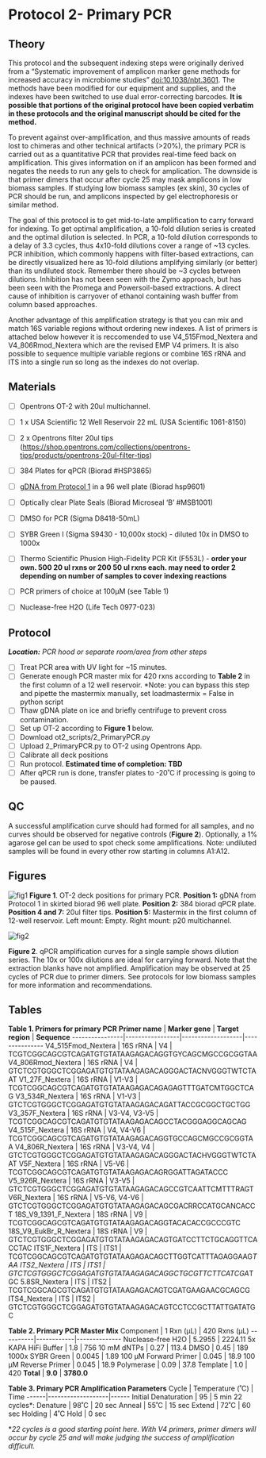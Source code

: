 # Protocol 2- Primary PCR

## Theory
This protocol and the subsequent indexing steps were originally derived from a “Systematic improvement of amplicon marker gene methods for increased accuracy in microbiome studies” [doi:10.1038/nbt.3601](https://www.nature.com/articles/nbt.3601). The methods have been modified for our equipment and supplies, and the indexes have been switched to use dual error-correcting barcodes. **It is possible that portions of the original protocol have been copied verbatim in these protocols and the original manuscript should be cited for the method.**

To prevent against over-amplification, and thus massive amounts of reads lost to chimeras and other technical artifacts (>20%), the primary PCR is carried out as a quantitative PCR that provides real-time feed back on amplification. This gives information on if an amplicon has been formed and negates the needs to run any gels to check for amplication. The downside is that primer dimers that occur after cycle 25 may mask amplicons in low biomass samples. If studying low biomass samples (ex skin), 30 cycles of PCR should be run, and amplicons inspected by gel electrophoresis or similar method.

The goal of this protocol is to get mid-to-late amplification to carry forward for indexing. To get optimal amplification, a 10-fold dilution series is created and the optimal dilution is selected. In PCR, a 10-fold dilution corresponds to a delay of 3.3 cycles, thus 4x10-fold dilutions cover a range of ~13 cycles. PCR inhibition, which commonly happens with filter-based extractions, can be directly visualized here as 10-fold dilutions amplifying similarly (or better) than its undiluted stock. Remember there should be ~3 cycles between dilutions. Inhibition has not been seen with the Zymo approach, but has been seen with the Promega and Powersoil-based extractions. A direct cause of inhibition is carryover of ethanol containing wash buffer from column based approaches.

Another advantage of this amplification strategy is that you can mix and match 16S variable regions without ordering new indexes. A list of primers is attached below however it is reccomended to use V4_515Fmod_Nextera and V4_806Rmod_Nextera which are the revised EMP V4 primers. It is also possible to sequence multiple variable regions or combine 16S rRNA and ITS into a single run so long as the indexes do not overlap.

## Materials
- [ ] Opentrons OT-2 with 20ul multichannel.
- [ ] 1 x USA Scientific 12 Well Reservoir 22 mL (USA Scientific 1061-8150) 
- [ ] 2 x Opentrons filter 20ul tips (https://shop.opentrons.com/collections/opentrons-tips/products/opentrons-20ul-filter-tips)
- [ ] 384 Plates for qPCR (Biorad #HSP3865)
- [ ] [gDNA from Protocol 1](https://github.com/jbisanz/AmpliconSeq/blob/master/wetlab_protocols/1_DNAExtraction.md) in a 96 well plate (Biorad hsp9601)
- [ ] Optically clear Plate Seals (Biorad Microseal ‘B’ #MSB1001)
- [ ] DMSO for PCR (Sigma D8418-50mL)
- [ ] SYBR Green I (Sigma S9430 - 10,000x stock) - diluted 10x in DMSO to 1000x
- [ ] Thermo Scientific Phusion High-Fidelity PCR Kit (F553L) - **order your own. 500 20 ul rxns or 200 50 ul rxns each. may need to order 2 depending on number of samples to cover indexing reactions**
- [ ] PCR primers of choice at 100µM (see Table 1)
- [ ] Nuclease-free H2O (Life Tech 0977-023)


## Protocol
***Location:** PCR hood or separate room/area from other steps*
- [ ] Treat PCR area with UV light for ~15 minutes.
- [ ] Generate enough PCR master mix for 420 rxns according to **Table 2** in the first column of a 12 well reservoir. *Note: you can bypass this step and pipette the mastermix manually, set loadmastermix = False in python script
- [ ] Thaw gDNA plate on ice and briefly centrifuge to prevent cross contamination.
- [ ] Set up OT-2 according to **Figure 1** below.
- [ ] Download ot2_scripts/2_PrimaryPCR.py
- [ ] Upload 2_PrimaryPCR.py to OT-2 using Opentrons App.
- [ ] Calibrate all deck positions
- [ ] Run protocol. **Estimated time of completion: TBD**
- [ ] After qPCR run is done, transfer plates to -20˚C if processing is going to be paused.

## QC
A successful amplification curve should had formed for all samples, and no curves should be observed for negative controls (**Figure 2**). Optionally, a 1% agarose gel can be used to spot check some amplifications. Note: undiluted samples will be found in every other row starting in columns A1:A12.

## Figures

![fig1](https://github.com/jbisanz/AmpliconSeq/blob/master/images/primaryPCRlayout.png)
**Figure 1**. OT-2 deck positions for primary PCR. **Position 1:** gDNA from Protocol 1 in skirted biorad 96 well plate. **Position 2:** 384 biorad qPCR plate. **Position 4 and 7:** 20ul filter tips. **Position 5:** Mastermix in the first column of 12-well reservoir. Left mount: Empty. Right mount: p20 multichannel.

![fig2](https://github.com/jbisanz/AmpliconSeq/blob/master/images/ampcurves.png)

**Figure 2**. qPCR amplification curves for a single sample shows dilution series. The 10x or 100x dilutions are ideal for carrying forward. Note that the extraction blanks have not amplified. Amplification may be observed at 25 cycles of PCR due to primer dimers. See protocols for low biomass samples for more information and recommendations.

## Tables

**Table 1. Primers for primary PCR**
**Primer name** | **Marker gene** | **Target region** | **Sequence**
----------------|-----------------|-------------------|---------------
V4_515Fmod_Nextera | 16S rRNA | V4 | TCGTCGGCAGCGTCAGATGTGTATAAGAGACAGGTGYCAGCMGCCGCGGTAA
V4_806Rmod_Nextera | 16S rRNA | V4 | GTCTCGTGGGCTCGGAGATGTGTATAAGAGACAGGGACTACNVGGGTWTCTAAT
V1_27F_Nextera | 16S rRNA | V1-V3 | TCGTCGGCAGCGTCAGATGTGTATAAGAGACAGAGAGTTTGATCMTGGCTCAG
V3_534R_Nextera | 16S rRNA | V1-V3 | GTCTCGTGGGCTCGGAGATGTGTATAAGAGACAGATTACCGCGGCTGCTGG
V3_357F_Nextera | 16S rRNA | V3-V4, V3-V5 | TCGTCGGCAGCGTCAGATGTGTATAAGAGACAGCCTACGGGAGGCAGCAG
V4_515F_Nextera | 16S rRNA | V4, V4-V6 | TCGTCGGCAGCGTCAGATGTGTATAAGAGACAGGTGCCAGCMGCCGCGGTAA
V4_806R_Nextera | 16S rRNA | V3-V4, V4 | GTCTCGTGGGCTCGGAGATGTGTATAAGAGACAGGGACTACHVGGGTWTCTAAT
V5F_Nextera  | 16S rRNA | V5-V6 | TCGTCGGCAGCGTCAGATGTGTATAAGAGACAGRGGATTAGATACCC
V5_926R_Nextera | 16S rRNA | V3-V5 | GTCTCGTGGGCTCGGAGATGTGTATAAGAGACAGCCGTCAATTCMTTTRAGT
V6R_Nextera | 16S rRNA | V5-V6, V4-V6 | GTCTCGTGGGCTCGGAGATGTGTATAAGAGACAGCGACRRCCATGCANCACCT
18S_V9_1391_F_Nextera | 18S rRNA | V9 | TCGTCGGCAGCGTCAGATGTGTATAAGAGACAGGTACACACCGCCCGTC
18S_V9_EukBr_R_Nextera | 18S rRNA | V9 | GTCTCGTGGGCTCGGAGATGTGTATAAGAGACAGTGATCCTTCTGCAGGTTCACCTAC
ITS1F_Nextera | ITS | ITS1 | TCGTCGGCAGCGTCAGATGTGTATAAGAGACAGCTTGGTCATTTAGAGGAAG*TAA
ITS2_Nextera | ITS | ITS1 | GTCTCGTGGGCTCGGAGATGTGTATAAGAGACAGGCTGCGTTCTTCATCGA*TGC
5.8SR_Nextera | ITS | ITS2 | TCGTCGGCAGCGTCAGATGTGTATAAGAGACAGTCGATGAAGAACGCAGCG
ITS4_Nextera | ITS | ITS2 | GTCTCGTGGGCTCGGAGATGTGTATAAGAGACAGTCCTCCGCTTATTGATATGC

**Table 2. Primary PCR Master Mix**
Component	| 1 Rxn (µL) | 420 Rxns (µL) 
----------|------------|--------------
Nuclease-free H2O	| 5.2955 | 2224.11
5x KAPA HiFi Buffer	| 1.8	| 756
10 mM dNTPs	| 0.27 |	113.4
DMSO	| 0.45	| 189
1000x SYBR Green	| 0.0045	| 1.89
100 µM Forward Primer	| 0.045	| 18.9
100 µM Reverse Primer	| 0.045	| 18.9
Polymerase	| 0.09	| 37.8
Template | 1.0 | 420
**Total**	| **9.0**	| **3780.0**

**Table 3. Primary PCR Amplification Parameters**
Cycle |	Temperature (˚C)  | Time
------|-------------------|------
Initial Denaturation   |	95	| 5 min
22 cycles\*:
Denature | 98˚C | 20 sec
Anneal | 55˚C	| 15 sec
Extend | 72˚C | 60 sec
Holding	| 4˚C	Hold | 0 sec

\**22 cycles is a good starting point here. With V4 primers, primer dimers will occur by cycle 25 and will make judging the success of amplification difficult.*

